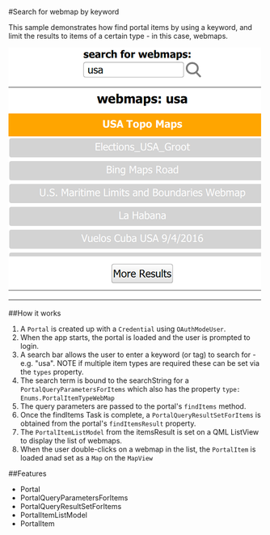 #Search for webmap by keyword

This sample demonstrates how find portal items by using a keyword, and limit the results to items of a certain type - in this case, webmaps.

![](screenshot.png)

##How it works
1. A `Portal` is created up with a `Credential` using `OAuthModeUser`.
2. When the app starts, the portal is loaded and the user is prompted to login.
3. A search bar allows the user to enter a keyword (or tag) to search for - e.g. "usa". NOTE if multiple item types are required these can be set via the `types` property.
4. The search term is bound to the searchString for a `PortalQueryParametersForItems` which also has the property `type: Enums.PortalItemTypeWebMap`
5. The query parameters are passed to the portal's `findItems` method.
6. Once the findItems Task is complete, a `PortalQueryResultSetForItems` is obtained from the portal's `findItemsResult` property.
7. The `PortalItemListModel` from the itemsResult is set on a QML ListView to display the list of webmaps.
8. When the user double-clicks on a webmap in the list, the `PortalItem` is loaded anad set as a `Map` on the `MapView`

##Features
- Portal
- PortalQueryParametersForItems
- PortalQueryResultSetForItems
- PortalItemListModel
- PortalItem

